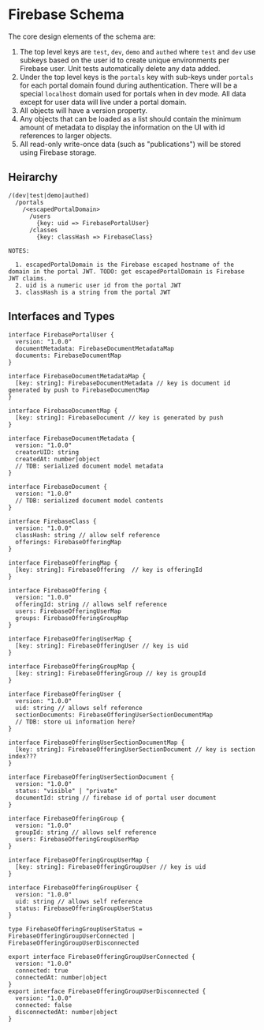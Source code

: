 # Firebase Schema

The core design elements of the schema are:

1. The top level keys are `test`, `dev`, `demo` and `authed` where `test` and `dev` use subkeys based on the user id to create unique environments per Firebase user.  Unit tests automatically delete any data added.
2. Under the top level keys is the `portals` key with sub-keys under `portals` for each portal domain found during authentication.  There will be a special `localhost` domain used for portals when in dev mode.  All data except for user data will live under a portal domain.
4. All objects will have a version property.
5. Any objects that can be loaded as a list should contain the minimum amount of metadata to display the information on the UI with id references to larger objects.
6. All read-only write-once data (such as "publications") will be stored using Firebase storage.

## Heirarchy

```
/(dev|test|demo|authed)
  /portals
    /<escapedPortalDomain>
      /users
        {key: uid => FirebasePortalUser}
      /classes
        {key: classHash => FirebaseClass}

NOTES:

  1. escapedPortalDomain is the Firebase escaped hostname of the domain in the portal JWT. TODO: get escapedPortalDomain is Firebase JWT claims.
  2. uid is a numeric user id from the portal JWT
  3. classHash is a string from the portal JWT
```

## Interfaces and Types

```
interface FirebasePortalUser {
  version: "1.0.0"
  documentMetadata: FirebaseDocumentMetadataMap
  documents: FirebaseDocumentMap
}

interface FirebaseDocumentMetadataMap {
  [key: string]: FirebaseDocumentMetadata // key is document id generated by push to FirebaseDocumentMap
}

interface FirebaseDocumentMap {
  [key: string]: FirebaseDocument // key is generated by push
}

interface FirebaseDocumentMetadata {
  version: "1.0.0"
  creatorUID: string
  createdAt: number|object
  // TDB: serialized document model metadata
}

interface FirebaseDocument {
  version: "1.0.0"
  // TDB: serialized document model contents
}

interface FirebaseClass {
  version: "1.0.0"
  classHash: string // allow self reference
  offerings: FirebaseOfferingMap
}

interface FirebaseOfferingMap {
  [key: string]: FirebaseOffering  // key is offeringId
}

interface FirebaseOffering {
  version: "1.0.0"
  offeringId: string // allows self reference
  users: FirebaseOfferingUserMap
  groups: FirebaseOfferingGroupMap
}

interface FirebaseOfferingUserMap {
  [key: string]: FirebaseOfferingUser // key is uid
}

interface FirebaseOfferingGroupMap {
  [key: string]: FirebaseOfferingGroup // key is groupId
}

interface FirebaseOfferingUser {
  version: "1.0.0"
  uid: string // allows self reference
  sectionDocuments: FirebaseOfferingUserSectionDocumentMap
  // TDB: store ui information here?
}

interface FirebaseOfferingUserSectionDocumentMap {
  [key: string]: FirebaseOfferingUserSectionDocument // key is section index???
}

interface FirebaseOfferingUserSectionDocument {
  version: "1.0.0"
  status: "visible" | "private"
  documentId: string // firebase id of portal user document
}

interface FirebaseOfferingGroup {
  version: "1.0.0"
  groupId: string // allows self reference
  users: FirebaseOfferingGroupUserMap
}

interface FirebaseOfferingGroupUserMap {
  [key: string]: FirebaseOfferingGroupUser // key is uid
}

interface FirebaseOfferingGroupUser {
  version: "1.0.0"
  uid: string // allows self reference
  status: FirebaseOfferingGroupUserStatus
}

type FirebaseOfferingGroupUserStatus = FirebaseOfferingGroupUserConnected | FirebaseOfferingGroupUserDisconnected

export interface FirebaseOfferingGroupUserConnected {
  version: "1.0.0"
  connected: true
  connectedAt: number|object
}
export interface FirebaseOfferingGroupUserDisconnected {
  version: "1.0.0"
  connected: false
  disconnectedAt: number|object
}

```




